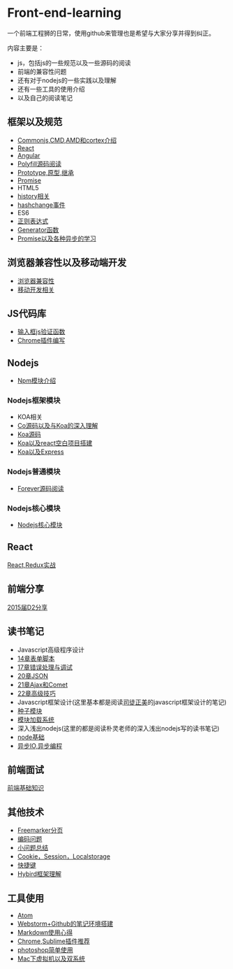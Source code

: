 # Front-end-learning
一个前端工程狮的日常，使用github来管理也是希望与大家分享并得到纠正。

内容主要是：

- js，包括js的一些规范以及一些源码的阅读
- 前端的兼容性问题
- 还有对于nodejs的一些实践以及理解
- 还有一些工具的使用介绍
- 以及自己的阅读笔记

## 框架以及规范
 - [Commonjs,CMD,AMD和cortex介绍][1]
 - [React][20]
 - [Angular][30]
 - [Polyfill源码阅读][33]
 - [Prototype,原型,继承][35]
 - [Promise][46]
 - HTML5
  - [history相关][4]
  - [hashchange事件][7]
 - ES6
  - [正则表达式][14]
  - [Generator函数][19]
  - [Promise以及各种异步的学习][3]


## 浏览器兼容性以及移动端开发
 - [浏览器兼容性][8]
 - [移动开发相关][9]

## JS代码库
 - [输入框js验证函数][17]
 - [Chrome插件编写][25]

## Nodejs
 - [Npm模块介绍][29]

### Nodejs框架模块
 - KOA相关
  - [Co源码以及与Koa的深入理解][39]
  - [Koa源码][42]
  - [Koa以及react空白项目搭建][28]
  - [Koa以及Express][27]

### Nodejs普通模块
 - [Forever源码阅读][31]

### Nodejs核心模块
 - [Nodejs核心模块][32]

## React
[React,Redux实战][41]

## 前端分享
[2015届D2分享][38]

## 读书笔记
 - Javascript高级程序设计
  - [14章表单脚本][21]
  - [17章错误处理与调试][23]
  - [20章JSON][24]
  - [21章Ajax和Comet][26]
  - [22章高级技巧][36]
 - Javascript框架设计(这里基本都是阅读[司徒正美](https://github.com/RubyLouvre)的javascript框架设计的笔记)
  - [种子模块][5]
  - [模块加载系统][11]
 - 深入浅出nodejs(这里的都是阅读朴灵老师的深入浅出nodejs写的读书笔记)
  - [node基础][43]
  - [异步IO,异步编程][45]

## 前端面试
[前端基础知识][44]

## 其他技术
 - [Freemarker分页][40]
 - [编码问题][15]
 - [小问题总结][16]
 - [Cookie，Session，Localstorage][18]
 - [快捷键][22]
 - [Hybird框架理解][37]

## 工具使用
 - [Atom][34]
 - [Webstorm+Github的笔记环境搭建][2]
 - [Markdown使用心得][6]
 - [Chrome,Sublime插件推荐][10]
 - [photoshop简单使用][12]
 - [Mac下虚拟机以及双系统][13]

[1]:https://github.com/panyifei/learning/blob/master/框架以及规范/Commonjs,CMD,AMD和cortex介绍.md
[2]:https://github.com/panyifei/learning/blob/master/工具使用/Webstorm+Github的笔记环境搭建.md
[3]:https://github.com/panyifei/learning/blob/master/框架以及规范/ECMAScript6/Promise以及各种异步的学习.md
[4]:https://github.com/panyifei/learning/blob/master/框架以及规范/HTML5/history相关.md
[5]:https://github.com/panyifei/learning/blob/master/读书笔记/Javascript框架设计/种子模块.md
[6]:https://github.com/panyifei/learning/blob/master/工具使用/Markdown使用心得.md
[7]:https://github.com/panyifei/learning/blob/master/框架以及规范/HTML5/hashchange事件.md
[8]:https://github.com/panyifei/learning/blob/master/浏览器兼容性以及移动端开发/浏览器兼容性.md
[9]:https://github.com/panyifei/learning/blob/master/浏览器兼容性以及移动端开发/移动开发相关.md
[10]:https://github.com/panyifei/learning/blob/master/工具使用/Chrome,Sublime插件推荐.md
[11]:https://github.com/panyifei/learning/blob/master/读书笔记/Javascript框架设计/模块加载系统.md
[12]:https://github.com/panyifei/learning/blob/master/工具使用/photoshop简单使用.md
[13]:https://github.com/panyifei/learning/blob/master/工具使用/Mac下虚拟机以及双系统.md
[14]:https://github.com/panyifei/learning/blob/master/框架以及规范/ECMAScript6/正则表达式.md
[15]:https://github.com/panyifei/learning/blob/master/其他技术/编码问题.md
[16]:https://github.com/panyifei/learning/blob/master/其他技术/小问题总结.md
[17]:https://github.com/panyifei/learning/blob/master/JS代码库/输入框js验证函数.md
[18]:https://github.com/panyifei/learning/blob/master/其他技术/Cookie，Session，Localstorage.md
[19]:https://github.com/panyifei/learning/blob/master/框架以及规范/ECMAScript6/Generator函数.md
[20]:https://github.com/panyifei/learning/blob/master/框架以及规范/React.md
[21]:https://github.com/panyifei/learning/blob/master/读书笔记/Javascript高级程序设计/14章表单脚本.md
[22]:https://github.com/panyifei/learning/blob/master/其他技术/快捷键.md
[23]:https://github.com/panyifei/learning/blob/master/读书笔记/Javascript高级程序设计/17错误处理与调试.md
[24]:https://github.com/panyifei/learning/blob/master/读书笔记/Javascript高级程序设计/20JSON.md
[25]:https://github.com/panyifei/learning/blob/master/JS代码库/Chrome插件编写.md
[26]:https://github.com/panyifei/learning/blob/master/读书笔记/Javascript高级程序设计/21Ajax和Comet.md
[27]:https://github.com/panyifei/learning/blob/master/Nodejs/Nodejs框架模块/Koa以及Express.md
[28]:https://github.com/panyifei/learning/blob/master/Nodejs/Nodejs框架模块/Koa以及react空白项目搭建.md
[29]:https://github.com/panyifei/learning/blob/master/Nodejs/Npm模块.md
[30]:https://github.com/panyifei/learning/blob/master/框架以及规范/Angular.md
[31]:https://github.com/panyifei/learning/blob/master/Nodejs/Nodejs普通模块/Forever源码阅读.md
[32]:https://github.com/panyifei/learning/blob/master/Nodejs/Nodejs核心模块/Nodejs核心模块.md
[33]:https://github.com/panyifei/learning/blob/master/框架以及规范/Polyfill源码阅读.md
[34]:https://github.com/panyifei/learning/blob/master/工具使用/Atom.md
[35]:https://github.com/panyifei/learning/blob/master/框架以及规范/Prototype,原型链,继承.md
[36]:https://github.com/panyifei/learning/blob/master/读书笔记/Javascript高级程序设计/22高级技巧.md
[37]:https://github.com/panyifei/learning/blob/master/其他技术/Hybird框架理解.md
[38]:https://github.com/panyifei/learning/blob/master/前端分享/2015届D2分享.md
[39]:https://github.com/panyifei/learning/blob/master/Nodejs/Nodejs框架模块/Co源码以及与Koa的深入理解.md
[40]:https://github.com/panyifei/learning/blob/master/其他技术/Freemarker分页.md
[41]:https://github.com/panyifei/learning/blob/master/React/React,Redux实战.md
[42]:https://github.com/panyifei/learning/blob/master/Nodejs/Nodejs框架模块/Koa源码.md
[43]:https://github.com/panyifei/learning/blob/master/读书笔记/深入浅出nodejs/node基础.md
[44]:https://github.com/panyifei/learning/blob/master/前端面试/前端基础知识.md
[45]:https://github.com/panyifei/learning/blob/master/读书笔记/深入浅出nodejs/异步IO,异步编程.md
[46]:https://github.com/panyifei/learning/blob/master/框架以及规范/Promise.md
